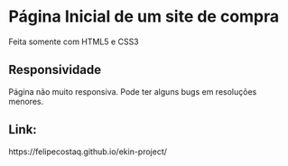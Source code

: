<h1>Página Inicial de um site de compra</h1>
<p>Feita somente com HTML5 e CSS3</p>
<h2>Responsividade</h2>
 <p>Página não muito responsiva. Pode ter alguns bugs em resoluções menores.</p>
<h2>Link:</h2>
<p>https://felipecostaq.github.io/ekin-project/</p>
